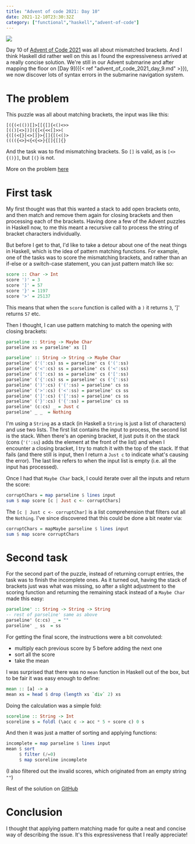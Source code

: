 ```yaml
---
title: "Advent of code 2021: Day 10"
date: 2021-12-10T23:30:32Z
category: ["functional","haskell","advent-of-code"]
---
```


![](/images/advent_of_code_title.jpg)

Day 10 of [Advent of Code 2021](https://adventofcode.com/2021) was all about mismatched brackets.
And I think Haskell did rather well on this as I found the expressiveness arrived at a really
concise solution.  We're still in our Advent submarine and after mapping the floor on
[Day 9]({{< ref "advent_of_code_2021_day_9.md" >}}), we now discover lots of syntax errors
in the submarine navigation system.

# The problem

This puzzle was all about matching brackets, the input was like this:

```
[({(<(())[]>[[{[]{<()<>>
[(()[<>])]({[<{<<[]>>(
{([(<{}[<>[]}>{[]{[(<()>
(((({<>}<{<{<>}{[]{[]{}
```

And the task was to find mismatching brackets.  So `[]` is valid, as is `[<>{()}]`, but
`[(}` is not.

More on the problem [here](https://adventofcode.com/2021/day/10)

# First task

My first thought was that this wanted a stack to add open brackets onto, and then match and remove
them again for closing brackets and then processing each of the brackets.  Having done a few 
of the Advent puzzles in Haskell now, to me this meant a recursive call to process the string
of bracket characters individually.

But before I get to that, I'd like to take a detour about one of the neat things in Haskell, which 
is the idea of pattern matching functions.  For example, one of the tasks was to score the mismatching
brackets, and rather than an if-else or a switch-case statement, you can just pattern match like so:

```haskell
score :: Char -> Int
score ')' = 3
score ']' = 57
score '}' = 1197
score '>' = 25137
```

This means that when the `score` function is called with a `)` it returns `3`, ']' returns `57` etc.

Then I thought, I can use pattern matching to match the opening with closing brackets:

```haskell
parseline :: String -> Maybe Char
parseline xs = parseline' xs []

parseline' :: String -> String -> Maybe Char
parseline' ('(':cs) ss = parseline' cs ('(':ss)
parseline' ('<':cs) ss = parseline' cs ('<':ss)
parseline' ('[':cs) ss = parseline' cs ('[':ss)
parseline' ('{':cs) ss = parseline' cs ('{':ss)
parseline' (')':cs) ('(':ss) = parseline' cs ss
parseline' ('>':cs) ('<':ss) = parseline' cs ss
parseline' (']':cs) ('[':ss) = parseline' cs ss
parseline' ('}':cs) ('{':ss) = parseline' cs ss
parseline' (c:cs) _ = Just c
parseline' _ _  = Nothing
```

I'm using a `String` as a stack (in Haskell a `String` is just a list of characters) and use two lists.
The first list contains the input to process, the second list is the stack.  When there's an opening
bracket, it just puts it on the stack (cons (`'(':ss`) adds the element at the front of the list) and when
I encounter a closing bracket, I try to match it with the top of the stack.  If that fails (and there still is
input, then I return a `Just c` to indicate what's causing the error).  The last line refers to when the input
list is empty (i.e. all the input has processed).

Once I had that `Maybe Char` back, I could iterate over all the inputs and return the score:

```haskell
corruptChars = map parseline $ lines input
sum $ map score [c | Just c <- corruptChars]
```

The `[c | Just c <- corruptChar]` is a list comprehension that filters out all the `Nothing`.  I've
since discovered that this could be done a bit neater via:

```haskell
corruptChars = mapMaybe parseline $ lines input
sum $ map score corruptChars
```

# Second task

For the second part of the puzzle, instead of returning corrupt entries, the task was to finish the
incomplete ones.  As it turned out, having the stack of brackets just was what was missing, so after 
a slight adjustment to the scoring function and returning the remaining stack instead of a `Maybe Char`
made this easy:

```haskell
parseline' :: String -> String -> String
-- rest of parseline' same as above
parseline' (c:cs) _ = ""
parseline' _ ss  = ss
```

For getting the final score, the instructions were a bit convoluted:

- multiply each previous score by 5 before adding the next one
- sort all the score
- take the mean

I was surprised that there was no `mean` function in Haskell out of the box, but to be fair
it was easy enough to define:

```haskell
mean :: [a] -> a
mean xs = head $ drop (length xs `div` 2) xs
```

Doing the calculation was a simple fold:

```haskell
scoreline :: String -> Int
scoreline s = foldl (\acc c -> acc * 5 + score c) 0 s
```

And then it was just a matter of sorting and applying functions:

```haskell
incomplete = map parseline $ lines input
mean $ sort 
     $ filter (/=0) 
     $ map scoreline incomplete
```

(I also filtered out the invalid scores, which originated from an empty string `""`)

Rest of the solution on [GitHub](https://github.com/beny23/advent-of-code/tree/main/2021/haskell/day9) 

# Conclusion

I thought that applying pattern matching made for quite a neat and concise way of describing the
issue.  It's this expressiveness that I really appreciate!